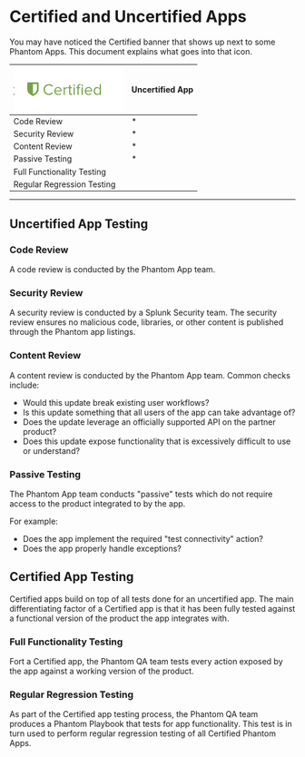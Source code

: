 # Certified and Uncertified Apps

You may have noticed the Certified banner that shows up next to some Phantom Apps.  This document explains what goes into that icon.  

![Certified App Logo](Images/certified-app-logo.png)  | Uncertified App
------------- | -------------
Code Review  | *
Security Review  | *
Content Review  | *
Passive Testing  | *
Full Functionality Testing |
Regular Regression Testing |	

***

## Uncertified App Testing 
	
### Code Review
A code review is conducted by the Phantom App team.  

### Security Review
A security review is conducted by a Splunk Security team. The security review ensures no malicious code, libraries, or other content is published through the Phantom app listings.

### Content Review
A content review is conducted by the Phantom App team.  Common checks include:

* Would this update break existing user workflows?
* Is this update something that all users of the app can take advantage of?
* Does the update leverage an officially supported API on the partner product?
* Does this update expose functionality that is excessively difficult to use or understand?

### Passive Testing
The Phantom App team conducts "passive" tests which do not require access to the product integrated to by the app.

For example:

* Does the app implement the required "test connectivity" action?
* Does the app properly handle exceptions?

## Certified App Testing
Certified apps build on top of all tests done for an uncertified app.  The main differentiating factor of a Certified app is that it has been fully tested against a functional version of the product the app integrates with.  

### Full Functionality Testing
Fort a Certified app, the Phantom QA team tests every action exposed by the app against a working version of the product.  

### Regular Regression Testing
As part of the Certified app testing process, the Phantom QA team produces a Phantom Playbook that tests for app functionality.  This test is in turn used to perform regular regression testing of all Certified Phantom Apps.
